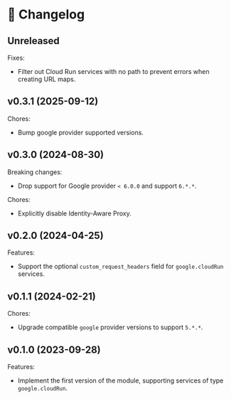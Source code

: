 # 🔖 Changelog

## Unreleased

Fixes:

- Filter out Cloud Run services with no path to prevent errors when creating URL maps.

## v0.3.1 (2025-09-12)

Chores:

- Bump google provider supported versions.

## v0.3.0 (2024-08-30)

Breaking changes:

- Drop support for Google provider `< 6.0.0` and support `6.*.*`.

Chores:

- Explicitly disable Identity-Aware Proxy.

## v0.2.0 (2024-04-25)

Features:

- Support the optional `custom_request_headers` field for `google.cloudRun` services.

## v0.1.1 (2024-02-21)

Chores:

- Upgrade compatible `google` provider versions to support `5.*.*`.

## v0.1.0 (2023-09-28)

Features:

- Implement the first version of the module, supporting services of type `google.cloudRun`.
